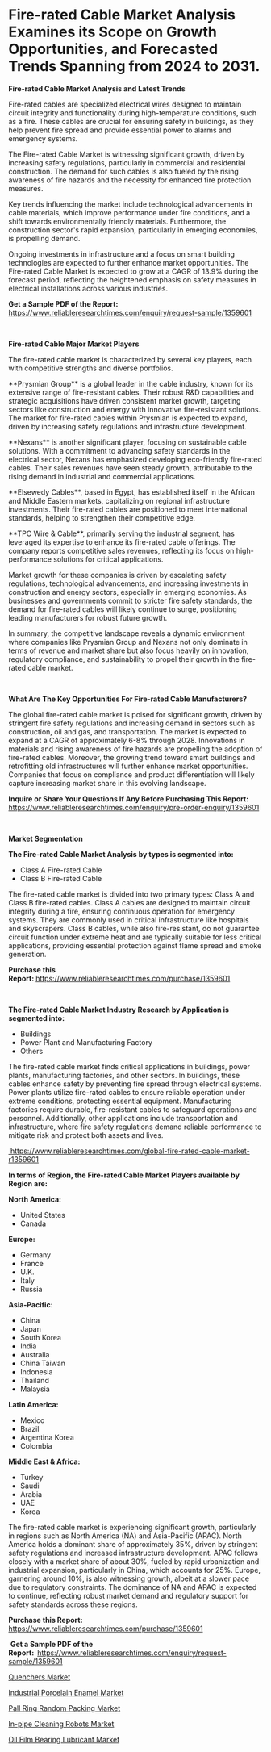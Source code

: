 <p><h1>Fire-rated Cable Market Analysis Examines its Scope on Growth Opportunities, and Forecasted Trends Spanning from 2024 to 2031.</h1></p><p><strong>Fire-rated Cable Market Analysis and Latest Trends</strong></p>
<p><p>Fire-rated cables are specialized electrical wires designed to maintain circuit integrity and functionality during high-temperature conditions, such as a fire. These cables are crucial for ensuring safety in buildings, as they help prevent fire spread and provide essential power to alarms and emergency systems. </p><p>The Fire-rated Cable Market is witnessing significant growth, driven by increasing safety regulations, particularly in commercial and residential construction. The demand for such cables is also fueled by the rising awareness of fire hazards and the necessity for enhanced fire protection measures. </p><p>Key trends influencing the market include technological advancements in cable materials, which improve performance under fire conditions, and a shift towards environmentally friendly materials. Furthermore, the construction sector's rapid expansion, particularly in emerging economies, is propelling demand. </p><p>Ongoing investments in infrastructure and a focus on smart building technologies are expected to further enhance market opportunities. The Fire-rated Cable Market is expected to grow at a CAGR of 13.9% during the forecast period, reflecting the heightened emphasis on safety measures in electrical installations across various industries.</p></p>
<p><strong>Get a Sample PDF of the Report:&nbsp;</strong> <a href="https://www.reliableresearchtimes.com/enquiry/request-sample/1359601">https://www.reliableresearchtimes.com/enquiry/request-sample/1359601</a></p>
<p>&nbsp;</p>
<p><strong>Fire-rated Cable Major Market Players</strong></p>
<p><p>The fire-rated cable market is characterized by several key players, each with competitive strengths and diverse portfolios. </p><p>**Prysmian Group** is a global leader in the cable industry, known for its extensive range of fire-resistant cables. Their robust R&D capabilities and strategic acquisitions have driven consistent market growth, targeting sectors like construction and energy with innovative fire-resistant solutions. The market for fire-rated cables within Prysmian is expected to expand, driven by increasing safety regulations and infrastructure development. </p><p>**Nexans** is another significant player, focusing on sustainable cable solutions. With a commitment to advancing safety standards in the electrical sector, Nexans has emphasized developing eco-friendly fire-rated cables. Their sales revenues have seen steady growth, attributable to the rising demand in industrial and commercial applications. </p><p>**Elsewedy Cables**, based in Egypt, has established itself in the African and Middle Eastern markets, capitalizing on regional infrastructure investments. Their fire-rated cables are positioned to meet international standards, helping to strengthen their competitive edge.</p><p>**TPC Wire & Cable**, primarily serving the industrial segment, has leveraged its expertise to enhance its fire-rated cable offerings. The company reports competitive sales revenues, reflecting its focus on high-performance solutions for critical applications.</p><p>Market growth for these companies is driven by escalating safety regulations, technological advancements, and increasing investments in construction and energy sectors, especially in emerging economies. As businesses and governments commit to stricter fire safety standards, the demand for fire-rated cables will likely continue to surge, positioning leading manufacturers for robust future growth.</p><p>In summary, the competitive landscape reveals a dynamic environment where companies like Prysmian Group and Nexans not only dominate in terms of revenue and market share but also focus heavily on innovation, regulatory compliance, and sustainability to propel their growth in the fire-rated cable market.</p></p>
<p>&nbsp;</p>
<p><strong>What Are The Key Opportunities For Fire-rated Cable Manufacturers?</strong></p>
<p><p>The global fire-rated cable market is poised for significant growth, driven by stringent fire safety regulations and increasing demand in sectors such as construction, oil and gas, and transportation. The market is expected to expand at a CAGR of approximately 6-8% through 2028. Innovations in materials and rising awareness of fire hazards are propelling the adoption of fire-rated cables. Moreover, the growing trend toward smart buildings and retrofitting old infrastructures will further enhance market opportunities. Companies that focus on compliance and product differentiation will likely capture increasing market share in this evolving landscape.</p></p>
<p><strong>Inquire or Share Your Questions If Any Before Purchasing This Report:</strong> <a href="https://www.reliableresearchtimes.com/enquiry/pre-order-enquiry/1359601">https://www.reliableresearchtimes.com/enquiry/pre-order-enquiry/1359601</a></p>
<p>&nbsp;</p>
<p><strong>Market Segmentation</strong></p>
<p><strong>The Fire-rated Cable Market Analysis by types is segmented into:</strong></p>
<p><ul><li>Class A Fire-rated Cable</li><li>Class B Fire-rated Cable</li></ul></p>
<p><p>The fire-rated cable market is divided into two primary types: Class A and Class B fire-rated cables. Class A cables are designed to maintain circuit integrity during a fire, ensuring continuous operation for emergency systems. They are commonly used in critical infrastructure like hospitals and skyscrapers. Class B cables, while also fire-resistant, do not guarantee circuit function under extreme heat and are typically suitable for less critical applications, providing essential protection against flame spread and smoke generation.</p></p>
<p><strong>Purchase this Report:&nbsp;</strong><a href="https://www.reliableresearchtimes.com/purchase/1359601">https://www.reliableresearchtimes.com/purchase/1359601</a></p>
<p>&nbsp;</p>
<p><strong>The Fire-rated Cable Market Industry Research by Application is segmented into:</strong></p>
<p><ul><li>Buildings</li><li>Power Plant and Manufacturing Factory</li><li>Others</li></ul></p>
<p><p>The fire-rated cable market finds critical applications in buildings, power plants, manufacturing factories, and other sectors. In buildings, these cables enhance safety by preventing fire spread through electrical systems. Power plants utilize fire-rated cables to ensure reliable operation under extreme conditions, protecting essential equipment. Manufacturing factories require durable, fire-resistant cables to safeguard operations and personnel. Additionally, other applications include transportation and infrastructure, where fire safety regulations demand reliable performance to mitigate risk and protect both assets and lives.</p></p>
<p><a href="https://www.reliableresearchtimes.com/global-fire-rated-cable-market-r1359601">&nbsp;https://www.reliableresearchtimes.com/global-fire-rated-cable-market-r1359601</a></p>
<p><strong>In terms of Region, the Fire-rated Cable Market Players available by Region are:</strong></p>
<p>
    <p> <strong> North America: </strong>
        <ul>
            <li>United States</li>
            <li>Canada</li>
        </ul>
        </p> 
    <p> <strong> Europe: </strong>
        <ul>
            <li>Germany</li>
            <li>France</li>
            <li>U.K.</li>
            <li>Italy</li>
            <li>Russia</li>
        </ul>
        </p> 
    <p> <strong> Asia-Pacific: </strong>
        <ul>
            <li>China</li>
            <li>Japan</li>
            <li>South Korea</li>
            <li>India</li>
            <li>Australia</li>
            <li>China Taiwan</li>
            <li>Indonesia</li>
            <li>Thailand</li>
            <li>Malaysia</li>
        </ul>
        </p> 
    <p> <strong> Latin America: </strong>
        <ul>
            <li>Mexico</li>
            <li>Brazil</li>
            <li>Argentina Korea</li>
            <li>Colombia</li>
        </ul>
        </p> 
    <p> <strong> Middle East & Africa: </strong>
        <ul>
            <li>Turkey</li>
            <li>Saudi</li>
            <li>Arabia</li>
            <li>UAE</li>
            <li>Korea</li>
        </ul>
    </p>
    </p>
<p><p>The fire-rated cable market is experiencing significant growth, particularly in regions such as North America (NA) and Asia-Pacific (APAC). North America holds a dominant share of approximately 35%, driven by stringent safety regulations and increased infrastructure development. APAC follows closely with a market share of about 30%, fueled by rapid urbanization and industrial expansion, particularly in China, which accounts for 25%. Europe, garnering around 10%, is also witnessing growth, albeit at a slower pace due to regulatory constraints. The dominance of NA and APAC is expected to continue, reflecting robust market demand and regulatory support for safety standards across these regions.</p></p>
<p><strong>Purchase this Report: </strong><a href="https://www.reliableresearchtimes.com/purchase/1359601">https://www.reliableresearchtimes.com/purchase/1359601</a></p>
<p>&nbsp;<strong>Get a Sample PDF of the Report:&nbsp;&nbsp;</strong><a href="https://www.reliableresearchtimes.com/enquiry/request-sample/1359601">https://www.reliableresearchtimes.com/enquiry/request-sample/1359601</a></p>
<p><strong></strong></p>
<p><p><a href="https://www.linkedin.com/pulse/global-quenchers-market-projected-grow-cagr-81-forcasted-efmlc?trackingId=VCLtDCifSxGt0XCbeKpTqw%3D%3D">Quenchers Market</a></p><p><a href="https://www.linkedin.com/pulse/market-trends-global-industrial-porcelain-enamel-forecast-analysis-ucdlc?trackingId=%2Bq%2FNpKPKSLOq5Vkv9azDZg%3D%3D">Industrial Porcelain Enamel Market</a></p><p><a href="https://issuu.com/reportprime-2/docs/pall-ring-random-packing-market-siz_8f2e7a98413f5e">Pall Ring Random Packing Market</a></p><p><a href="https://github.com/globismark/Market-Research-Report-List-5/blob/main/in-pipe-cleaning-robots-market.md">In-pipe Cleaning Robots Market</a></p><p><a href="https://issuu.com/reportprime-2/docs/oil-film-bearing-lubricant-market-s_3a2cedd209a66e">Oil Film Bearing Lubricant Market</a></p></p>